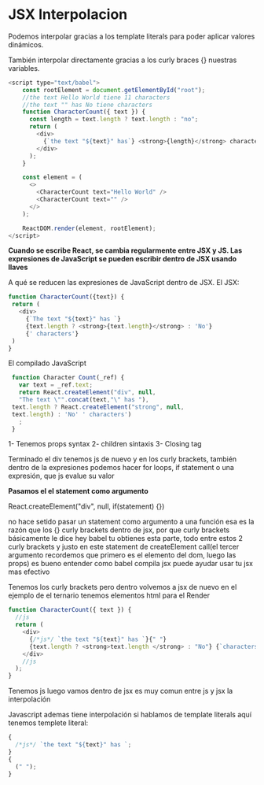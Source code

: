 # JSX Interpolacion

Podemos interpolar gracias a los template literals para poder aplicar valores dinámicos.

También interpolar directamente gracias a los curly braces {} nuestras variables.

```js
<script type="text/babel">
    const rootElement = document.getElementById("root");
    //the text Hello World tiene 11 characters
    //the text "" has No tiene characters
    function CharacterCount({ text }) {
      const length = text.length ? text.length : "no";
      return (
        <div>
          {`the text "${text}" has`} <strong>{length}</strong> characters
        </div>
      );
    }

    const element = (
      <>
        <CharacterCount text="Hello World" />
        <CharacterCount text="" />
      </>
    );

    ReactDOM.render(element, rootElement);
</script>
```

**Cuando se escribe React, se cambia regularmente entre JSX y JS. Las expresiones de JavaScript se pueden escribir dentro de JSX usando llaves**

A qué se reducen las expresiones de JavaScript dentro de JSX. El JSX:

```js
function CharacterCount({text}) {
 return (
   <div>
     {`The text "${text}" has `}
     {text.length ? <strong>{text.length}</strong> : 'No'}
     {' characters'}
 )
}
```

El compilado JavaScript

```js
 function Character Count(_ref) {
   var text = _ref.text;
   return React.createElement("div", null,
   "The text \"".concat(text,"\" has "),
 text.length ? React.createElement("strong", null,
 text.length) : 'No' ' characters')
   ;
 }
```

1- Tenemos props syntax
2- children sintaxis
3- Closing tag

Terminado el div tenemos js de nuevo y en los curly brackets, también dentro de la expresiones podemos hacer for loops, if statement o una expresión, que js evalue su valor

**Pasamos el el statement como argumento**

React.createElement("div", null, if(statement) {})

no hace setido pasar un statement como argumento a una función esa es la razón que los {} curly brackets dentro de jsx, por que curly brackets básicamente le dice hey babel tu obtienes esta parte, todo entre estos 2 curly brackets y justo en este statement de createElement call(el tercer argumento recordemos que primero es el elemento del dom, luego las props) es bueno entender como babel compila jsx puede ayudar usar tu jsx mas efectivo

Tenemos los curly brackets pero dentro volvemos a jsx de nuevo en el ejemplo de el ternario tenemos elementos html para el Render

```js
function CharacterCount({ text }) {
  //js
  return (
    <div>
      {/*js*/ `the text "${text}" has `}{" "}
      {text.length ? <strong>text.length </strong> : "No"} {`characters`}
    </div>
    //js
  );
}
```

Tenemos js luego vamos dentro de jsx es muy comun entre js y jsx la interpolación

Javascript ademas tiene interpolación si hablamos de template literals aquí tenemos templete literal:

```js
{
  /*js*/ `the text "${text}" has `;
}
{
  (" ");
}
```

